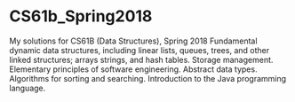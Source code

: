 # CS61b_Spring2018
My solutions for CS61B (Data Structures), Spring 2018
Fundamental dynamic data structures, including linear lists, queues, trees, and other linked structures; arrays strings, and hash tables. Storage management. Elementary principles of software engineering. Abstract data types. Algorithms for sorting and searching. Introduction to the Java programming language.
